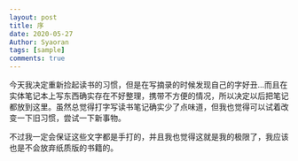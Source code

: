 ```yaml
---
layout: post
title: 序
date: 2020-05-27
Author: Syaoran 
tags: [sample]
comments: true
---
```


今天我决定重新捡起读书的习惯，但是在写摘录的时候发现自己的字好丑...而且在实体笔记本上写东西确实存在不好整理，携带不方便的情况，所以决定以后把笔记都放到这里。虽然总觉得打字写读书笔记确实少了点味道，但我也觉得可以试着改变一下旧习惯，尝试一下新事物。

不过我一定会保证这些文字都是手打的，并且我也觉得这就是我的极限了，我应该也是不会放弃纸质版的书籍的。	